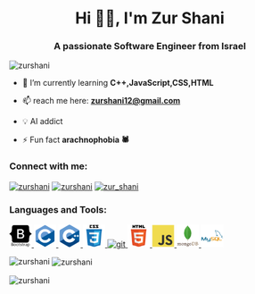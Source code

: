 <h1 align="center">Hi 👋🏻, I'm Zur Shani</h1>
<h3 align="center">A passionate Software Engineer from Israel</h3>

<p align="left"> <img src="https://komarev.com/ghpvc/?username=zurshani&label=Profile%20views&color=0e75b6&style=flat" alt="zurshani" /> </p>

- 🌱 I’m currently learning **C++,JavaScript,CSS,HTML**

- 📫  reach me here: **zurshani12@gmail.com**

- 💡 AI addict 

- ⚡ Fun fact **arachnophobia 🕷️**

<h3 align="left">Connect with me:</h3>
<p align="left">
<a href="https://linkedin.com/in/zur-shani/" target="blank"><img align="center" src="https://raw.githubusercontent.com/rahuldkjain/github-profile-readme-generator/master/src/images/icons/Social/linked-in-alt.svg" alt="zurshani" height="30" width="40" /></a>
<a href="https://fb.com/zurshani" target="blank"><img align="center" src="https://raw.githubusercontent.com/rahuldkjain/github-profile-readme-generator/master/src/images/icons/Social/facebook.svg" alt="zurshani" height="30" width="40" /></a>
<a href="https://instagram.com/zur_shani" target="blank"><img align="center" src="https://raw.githubusercontent.com/rahuldkjain/github-profile-readme-generator/master/src/images/icons/Social/instagram.svg" alt="zur_shani" height="30" width="40" /></a>
</p>

<h3 align="left">Languages and Tools:</h3>
<p align="left"> <a href="https://getbootstrap.com" target="_blank" rel="noreferrer"> <img src="https://raw.githubusercontent.com/devicons/devicon/master/icons/bootstrap/bootstrap-plain-wordmark.svg" alt="bootstrap" width="40" height="40"/> </a> <a href="https://www.cprogramming.com/" target="_blank" rel="noreferrer"> <img src="https://raw.githubusercontent.com/devicons/devicon/master/icons/c/c-original.svg" alt="c" width="40" height="40"/> </a> <a href="https://www.w3schools.com/cpp/" target="_blank" rel="noreferrer"> <img src="https://raw.githubusercontent.com/devicons/devicon/master/icons/cplusplus/cplusplus-original.svg" alt="cplusplus" width="40" height="40"/> </a> <a href="https://www.w3schools.com/css/" target="_blank" rel="noreferrer"> <img src="https://raw.githubusercontent.com/devicons/devicon/master/icons/css3/css3-original-wordmark.svg" alt="css3" width="40" height="40"/> </a> <a href="https://git-scm.com/" target="_blank" rel="noreferrer"> <img src="https://www.vectorlogo.zone/logos/git-scm/git-scm-icon.svg" alt="git" width="40" height="40"/> </a> <a href="https://www.w3.org/html/" target="_blank" rel="noreferrer"> <img src="https://raw.githubusercontent.com/devicons/devicon/master/icons/html5/html5-original-wordmark.svg" alt="html5" width="40" height="40"/> </a> <a href="https://developer.mozilla.org/en-US/docs/Web/JavaScript" target="_blank" rel="noreferrer"> <img src="https://raw.githubusercontent.com/devicons/devicon/master/icons/javascript/javascript-original.svg" alt="javascript" width="40" height="40"/> </a> <a href="https://www.mongodb.com/" target="_blank" rel="noreferrer"> <img src="https://raw.githubusercontent.com/devicons/devicon/master/icons/mongodb/mongodb-original-wordmark.svg" alt="mongodb" width="40" height="40"/> </a> <a href="https://www.mysql.com/" target="_blank" rel="noreferrer"> <img src="https://raw.githubusercontent.com/devicons/devicon/master/icons/mysql/mysql-original-wordmark.svg" alt="mysql" width="40" height="40"/> </a> </p>

<p><img align="left" src="https://github-readme-stats.vercel.app/api/top-langs?username=zurshani&show_icons=true&locale=en&layout=compact" alt="zurshani" /></p>

<p>&nbsp;<img align="center" src="https://github-readme-stats.vercel.app/api?username=zurshani&show_icons=true&locale=en" alt="zurshani" /></p>

<p><img align="center" src="https://github-readme-streak-stats.herokuapp.com/?user=zurshani&" alt="zurshani" /></p>
